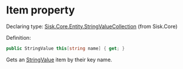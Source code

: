 <!--

Copyrights 2023 Sisk Framework - CypherPotato
Published under MIT license

!!! DO NOT EDIT THIS FILE !!!
This file was generated by a tool in the Sisk package. To edit the information in this documentation,
edit the XML documentation present in the Sisk source code.

-->


# Item property

Declaring type: [Sisk.Core.Entity.StringValueCollection](/read?q=/contents/spec/Sisk.Core.Entity.StringValueCollection.md) (from Sisk.Core)


Definition:

```cs
public StringValue this[string name] { get; }
```

Gets an <a href="/read?q=/contents/spec/Sisk.Core.Entity.StringValue.md">StringValue</a> item by their key name.

